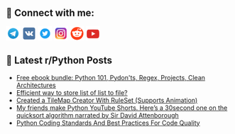 ## 🔎 Connect with me:
[<img src="https://github.com/bullbesh/bullbesh/blob/main/images/Telegram.png" width="32" height="32" />](https://t.me/bullbesh)
[<img src="https://github.com/bullbesh/bullbesh/blob/main/images/VK.png" width="32" height="32" />](https://vk.com/bullbesh)
[<img src="https://github.com/bullbesh/bullbesh/blob/main/images/Twitter.png" width="32" height="32" />](https://twitter.com/bullbesh1)
[<img src="https://github.com/bullbesh/bullbesh/blob/main/images/Instagram.png" width="32" height="32" />](https://www.instagram.com/bullbesh)
[<img src="https://github.com/bullbesh/bullbesh/blob/main/images/Reddit.png" width="32" height="32" />](https://www.reddit.com/user/bullbesh)
[<img src="https://github.com/bullbesh/bullbesh/blob/main/images/YouTube.png" width="32" height="32" />](https://www.youtube.com/channel/UCtfjRs6uzgq5mfm8S06WTcg)

## 📕 Latest r/Python Posts
<!-- BLOG-POST-LIST:START -->
- [Free ebook bundle: Python 101, Pydon&#39;ts, Regex, Projects, Clean Architectures](https://www.reddit.com/r/Python/comments/w2q2zj/free_ebook_bundle_python_101_pydonts_regex/)
- [Efficient way to store list of list to file?](https://www.reddit.com/r/Python/comments/w2pwrb/efficient_way_to_store_list_of_list_to_file/)
- [Created a TileMap Creator With RuleSet &lpar;Supports Animation&rpar;](https://www.reddit.com/r/Python/comments/w2ptt6/created_a_tilemap_creator_with_ruleset_supports/)
- [My friends make Python YouTube Shorts. Here’s a 30second one on the quicksort algorithm narrated by Sir David Attenborough](https://www.reddit.com/r/Python/comments/w2oa69/my_friends_make_python_youtube_shorts_heres_a/)
- [Python Coding Standards And Best Practices For Code Quality](https://www.reddit.com/r/Python/comments/w2o7vx/python_coding_standards_and_best_practices_for/)
<!-- BLOG-POST-LIST:END -->

